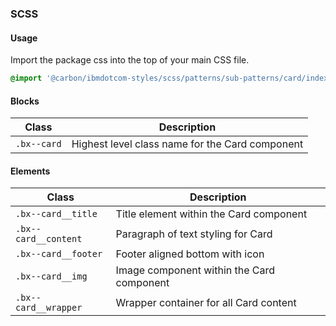 ### SCSS

#### Usage

Import the package css into the top of your main CSS file.

```css
@import '@carbon/ibmdotcom-styles/scss/patterns/sub-patterns/card/index';
```

#### Blocks

| Class       | Description                                     |
| ----------- | ----------------------------------------------- |
| `.bx--card` | Highest level class name for the Card component |

#### Elements

| Class                | Description                               |
| -------------------- | ----------------------------------------- |
| `.bx--card__title`   | Title element within the Card component   |
| `.bx--card__content` | Paragraph of text styling for Card        |
| `.bx--card__footer`  | Footer aligned bottom with icon           |
| `.bx--card__img`     | Image component within the Card component |
| `.bx--card__wrapper` | Wrapper container for all Card content    |
